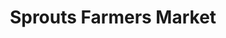 ---
title: "Sprouts Farmers Market"
url: /palm-springs/sprouts-farmers-market/
shop: supermarket
---